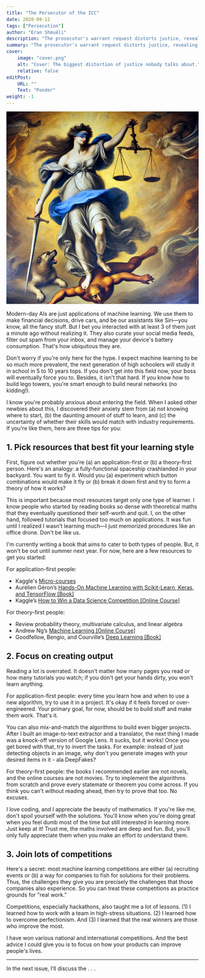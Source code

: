 ```yaml
---
title: "The Persecutor of the ICC"
date: 2020-09-12
tags: ["Persecution"]
author: "Eran Shmuëli"
description: "The prosecutor's warrant request distorts justice, revealing the court's true and dark colors."
summary: "The prosecutor's warrant request distorts justice, revealing the court's true and dark colors."
cover:
    image: "cover.png"
    alt: "Cover: The biggest distortion of justice nobody talks about."
    relative: false
editPost:
    URL: ""
    Text: "Ponder"
weight: -1
---
```


![Cover](cover.jpg)

Modern-day AIs are just applications of machine learning. We use them to make financial decisions, drive cars, and be our assistants like Siri—you know, all the fancy stuff. But I bet you interacted with at least 3 of them just a minute ago without realizing it. They also curate your social media feeds, filter out spam from your inbox, and manage your device's battery consumption. That's how ubiquitous they are.

Don't worry if you're only here for the hype. I expect machine learning to be so much more prevalent, the next generation of high schoolers will study it in school in 5 to 10 years tops. If you don't get into this field now, your boss will eventually force you to. Besides, it isn't that hard. If you know how to build lego towers, you're smart enough to build neural networks (no kidding!).

I know you're probably anxious about entering the field. When I asked other newbies about this, I discovered their anxiety stem from (a) not knowing where to start, (b) the daunting amount of stuff to learn, and (c) the uncertainty of whether their skills would match with industry requirements. If you're like them, here are three tips for you:

## 1. Pick resources that best fit your learning style

First, figure out whether you're (a) an application-first or (b) a theory-first person. Here's an analogy: a fully-functional spaceship crashlanded in your backyard. You want to fly it. Would you (a) experiment which button combinations would make it fly or (b) break it down first and try to form a theory of how it works?

This is important because most resources target only one type of learner. I know people who started by reading books so dense with theoretical maths that they eventually questioned their self-worth and quit. I, on the other hand, followed tutorials that focused too much on applications. It was fun until I realized I wasn't learning much—I just memorized procedures like an office drone. Don't be like us.

I'm currently writing a book that aims to cater to both types of people. But, it won't be out until summer next year. For now, here are a few resources to get you started:

For application-first people:

- Kaggle's [Micro-courses](https://www.kaggle.com/learn/overview)
- Aurélien Géron’s [Hands-On Machine Learning with Scikit-Learn, Keras, and TensorFlow [Book]](https://www.amazon.com/Hands-Machine-Learning-Scikit-Learn-TensorFlow/dp/1492032646)
- Kaggle’s [How to Win a Data Science Competition [Online Course]](https://www.coursera.org/learn/competitive-data-science)

For theory-first people:

- Review probability theory, multivariate calculus, and linear algebra
- Andrew Ng’s [Machine Learning [Online Course]](https://www.coursera.org/learn/machine-learning)
- Goodfellow, Bengio, and Courville’s [Deep Learning [Book]](https://www.deeplearningbook.org/)

## 2. Focus on creating output

Reading a lot is overrated. It doesn't matter how many pages you read or how many tutorials you watch; if you don't get your hands dirty, you won't learn anything.

For application-first people: every time you learn how and when to use a new algorithm, try to use it in a project. It's okay if it feels forced or over-engineered. Your primary goal, for now, should be to build stuff and make them work. That's it.

You can also mix-and-match the algorithms to build even bigger projects. After I built an image-to-text extractor and a translator, the next thing I made was a knock-off version of Google Lens. It sucks, but it works! Once you get bored with that, try to invert the tasks. For example: instead of just detecting objects in an image, why don't you generate images with your desired items in it - ala DeepFakes?

For theory-first people: the books I recommended earlier are not novels, and the online courses are not movies. Try to implement the algorithms from scratch and prove every statemate or theorem you come across. If you think you can't without reading ahead, then try to prove that too. No excuses.

I love coding, and I appreciate the beauty of mathematics. If you're like me, don't spoil yourself with the solutions. You'll know when you're doing great when you feel dumb most of the time but still interested in learning more. Just keep at it! Trust me, the maths involved are deep and fun. But, you'll only fully appreciate them when you make an effort to understand them.

## 3. Join lots of competitions

Here's a secret: most machine learning competitions are either (a) recruiting events or (b) a way for companies to fish for solutions for their problems. Thus, the challenges they give you are precisely the challenges that those companies also experience. So you can treat these competitions as practice grounds for "real work.”

Competitions, especially hackathons, also taught me a lot of lessons. (1) I learned how to work with a team in high-stress situations. (2) I learned how to overcome perfectionism. And (3) I learned that the real winners are those who improve the most.

I have won various national and international competitions. And the best advice I could give you is to focus on how your products can improve people's lives.

---

In the next issue, I’ll discuss the . . .
